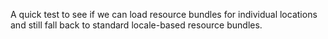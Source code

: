 A quick test to see if we can load resource bundles for individual locations and still fall back to standard locale-based resource bundles.


